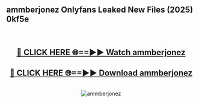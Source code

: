<h2>ammberjonez Onlyfans Leaked New Files (2025) 0kf5e</h2>
<br>
<div align="center">
<h2><a href="https://mediafiles.top/ammberjonez&ref=git" rel="nofollow">🔴 CLICK HERE 🌐==►► Watch ammberjonez</a></h2>
<h2><a href="https://mediafiles.top/ammberjonez&ref=git" rel="nofollow">🔴 CLICK HERE 🌐==►► Download ammberjonez</a></h2>
<br>
<a href="https://mediafiles.top/ammberjonez&ref=git" rel="nofollow" data-target="animated-image.originalLink"><img src="https://i.ibb.co.com/xMMVF88/686577567.gif" alt="ammberjonez" style="max-width: 100%; display: inline-block;" data-target="animated-image.originalImage"></a>
</div>
<br>
<br>